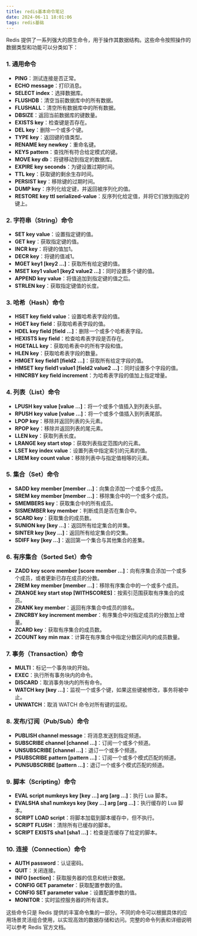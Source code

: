 ```yaml
---
title: redis基本命令笔记
date: 2024-06-11 18:01:06
tags: redis基础
---
```


Redis 提供了一系列强大的原生命令，用于操作其数据结构。这些命令按照操作的数据类型和功能可以分类如下：

### 1. 通用命令

- **PING**：测试连接是否正常。
- **ECHO message**：打印消息。
- **SELECT index**：选择数据库。
- **FLUSHDB**：清空当前数据库中的所有数据。
- **FLUSHALL**：清空所有数据库中的所有数据。
- **DBSIZE**：返回当前数据库的键数量。
- **EXISTS key**：检查键是否存在。
- **DEL key**：删除一个或多个键。
- **TYPE key**：返回键的值类型。
- **RENAME key newkey**：重命名键。
- **KEYS pattern**：查找所有符合给定模式的键。
- **MOVE key db**：将键移动到指定的数据库。
- **EXPIRE key seconds**：为键设置过期时间。
- **TTL key**：获取键的剩余生存时间。
- **PERSIST key**：移除键的过期时间。
- **DUMP key**：序列化给定键，并返回被序列化的值。
- **RESTORE key ttl serialized-value**：反序列化给定值，并将它们放到指定的键上。

### 2. 字符串（String）命令

- **SET key value**：设置指定键的值。
- **GET key**：获取指定键的值。
- **INCR key**：将键的值加1。
- **DECR key**：将键的值减1。
- **MGET key1 [key2 ...]**：获取所有给定键的值。
- **MSET key1 value1 [key2 value2 ...]**：同时设置多个键的值。
- **APPEND key value**：将值追加到指定键的值之后。
- **STRLEN key**：获取指定键值的长度。

### 3. 哈希（Hash）命令

- **HSET key field value**：设置哈希表字段的值。
- **HGET key field**：获取哈希表字段的值。
- **HDEL key field [field ...]**：删除一个或多个哈希表字段。
- **HEXISTS key field**：检查哈希表字段是否存在。
- **HGETALL key**：获取哈希表中的所有字段和值。
- **HLEN key**：获取哈希表字段的数量。
- **HMGET key field1 [field2 ...]**：获取所有给定字段的值。
- **HMSET key field1 value1 [field2 value2 ...]**：同时设置多个字段的值。
- **HINCRBY key field increment**：为哈希表字段的值加上指定增量。

### 4. 列表（List）命令

- **LPUSH key value [value ...]**：将一个或多个值插入到列表头部。
- **RPUSH key value [value ...]**：将一个或多个值插入到列表尾部。
- **LPOP key**：移除并返回列表的头元素。
- **RPOP key**：移除并返回列表的尾元素。
- **LLEN key**：获取列表长度。
- **LRANGE key start stop**：获取列表指定范围内的元素。
- **LSET key index value**：设置列表中指定索引的元素的值。
- **LREM key count value**：移除列表中与指定值相等的元素。

### 5. 集合（Set）命令

- **SADD key member [member ...]**：向集合添加一个或多个成员。
- **SREM key member [member ...]**：移除集合中的一个或多个成员。
- **SMEMBERS key**：获取集合中的所有成员。
- **SISMEMBER key member**：判断成员是否在集合中。
- **SCARD key**：获取集合的成员数。
- **SUNION key [key ...]**：返回所有给定集合的并集。
- **SINTER key [key ...]**：返回所有给定集合的交集。
- **SDIFF key [key ...]**：返回第一个集合与其他集合的差集。

### 6. 有序集合（Sorted Set）命令

- **ZADD key score member [score member ...]**：向有序集合添加一个或多个成员，或者更新已存在成员的分数。
- **ZREM key member [member ...]**：移除有序集合中的一个或多个成员。
- **ZRANGE key start stop [WITHSCORES]**：按索引范围获取有序集合的成员。
- **ZRANK key member**：返回有序集合中成员的排名。
- **ZINCRBY key increment member**：有序集合中对指定成员的分数加上增量。
- **ZCARD key**：获取有序集合的成员数。
- **ZCOUNT key min max**：计算在有序集合中指定分数区间内的成员数量。

### 7. 事务（Transaction）命令

- **MULTI**：标记一个事务块的开始。
- **EXEC**：执行所有事务块内的命令。
- **DISCARD**：取消事务块内的所有命令。
- **WATCH key [key ...]**：监视一个或多个键，如果这些键被修改，事务将被中止。
- **UNWATCH**：取消 WATCH 命令对所有键的监视。

### 8. 发布/订阅（Pub/Sub）命令

- **PUBLISH channel message**：将消息发送到指定频道。
- **SUBSCRIBE channel [channel ...]**：订阅一个或多个频道。
- **UNSUBSCRIBE [channel ...]**：退订一个或多个频道。
- **PSUBSCRIBE pattern [pattern ...]**：订阅一个或多个模式匹配的频道。
- **PUNSUBSCRIBE [pattern ...]**：退订一个或多个模式匹配的频道。

### 9. 脚本（Scripting）命令

- **EVAL script numkeys key [key ...] arg [arg ...]**：执行 Lua 脚本。
- **EVALSHA sha1 numkeys key [key ...] arg [arg ...]**：执行缓存的 Lua 脚本。
- **SCRIPT LOAD script**：将脚本加载到脚本缓存中，但不执行。
- **SCRIPT FLUSH**：清除所有已缓存的脚本。
- **SCRIPT EXISTS sha1 [sha1 ...]**：检查是否缓存了给定的脚本。

### 10. 连接（Connection）命令

- **AUTH password**：认证密码。
- **QUIT**：关闭连接。
- **INFO [section]**：获取服务器的信息和统计数据。
- **CONFIG GET parameter**：获取配置参数的值。
- **CONFIG SET parameter value**：设置配置参数的值。
- **MONITOR**：实时监控服务器的所有请求。

这些命令只是 Redis 提供的丰富命令集的一部分。不同的命令可以根据具体的应用场景灵活组合使用，以实现高效的数据存储和访问。完整的命令列表和详细说明可以参考 Redis 官方文档。